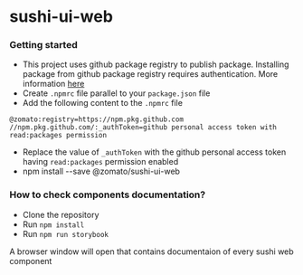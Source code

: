 # sushi-ui-web

### Getting started

- This project uses github package registry to publish package. Installing package from github package registry requires authentication. More information [here](https://docs.github.com/en/enterprise-server@3.3/packages/working-with-a-github-packages-registry/working-with-the-npm-registry)
- Create `.npmrc` file parallel to your `package.json` file
- Add the following content to the `.npmrc` file

```
@zomato:registry=https://npm.pkg.github.com
//npm.pkg.github.com/:_authToken=github personal access token with read:packages permission
```

- Replace the value of `_authToken` with the github personal access token having `read:packages` permission enabled
- npm install --save @zomato/sushi-ui-web

### How to check components documentation?

- Clone the repository
- Run `npm install`
- Run `npm run storybook`

A browser window will open that contains documentaion of every sushi web component
